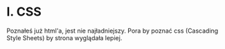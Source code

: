 # I. CSS

Poznałeś już html'a, jest nie najładniejszy. Pora by poznać css (Cascading Style Sheets) by strona wyglądała lepiej.
